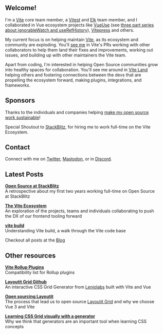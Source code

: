 <BlogCover src="/images/patak-banner.jpg" />

## Welcome!

I'm a [Vite](https://github.com/vitejs/vite) core team member, a [Vitest](https://vitest.dev/) and [Elk](https://elk.zone/) team member, and I collaborated in Vue ecosystem projects like [VueUse](https://github.com/vueuse/vueuse) (see [three part series about ignorableWatch and useRefHistory](https://patak.dev/vue/ignorable-watch.html)), [Vitepress](https://github.com/vuejs/vitepress) and others.

My current focus is on helping maintain [Vite](https://github.com/vitejs/vite), as its ecosystem and community are exploding. You'll [see me](https://github.com/patak-dev) in Vite's PRs working with other collaborators to help them land their fixes and improvements, working out issues, and building up with other maintainers the Vite team.

Apart from coding, I'm interested in helping Open Source communities grow into healthy spaces for collaboration. You'll see me around in [Vite Land](https://chat.vitejs.dev/) helping others and fostering connections between the devs that are propelling the ecosystem forward, making plugins, integrations, and frameworks.

## Sponsors

Thanks to the individuals and companies helping [make my open source work sustainable](https://github.com/sponsors/patak-dev)! 

Special Shoutout to [StackBlitz](https://stackblitz.com), for hiring me to work full-time on the Vite Ecosystem.

<script setup>
import Sponsors from "./sponsors.vue"
</script>

<Sponsors/>

## Contact

Connect with me on [Twitter](https://twitter.com/patak_dev), [Mastodon](https://m.webtoo.ls/@patak), or in [Discord](https://chat.vitejs.dev/).

## Latest Posts

<BlogPost image="/images/open-source-at-stackblitz.png">

**[Open Source at StackBlitz](./blog/open-source-at-stackblitz.md)**
<br>A retrospective about my first two years working full-time on Open Source at StackBlitz

</BlogPost>


<BlogPost image="/images/vite-ecosystem-cover.jpg">

**[The Vite Ecosystem](./vite/ecosystem.md)**
<br>An exploration of the projects, teams and individuals collaborating to push the DX of our frontend tooling forward

</BlogPost>


<BlogPost image="/images/vite-build-cover.jpg">

**[vite build](./vite/build.md)**
<br>Understanding Vite build, a walk through the Vite code base

</BlogPost>

Checkout all posts at the [Blog](./blog.md)

## Other resources

**[Vite Rollup Plugins](https://vite-rollup-plugins.patak.dev)**
<br>Compatibility list for Rollup plugins

**[Layoutit Grid Github](https://github.com/Leniolabs/layoutit-grid)**
<br>An interactive CSS Grid Generator from [Leniolabs](https://leniolabs.com) built with Vite and Vue

**[Open sourcing Layoutit](https://www.leniolabs.com/software/development/2020/09/23/open-source-layoutit.html)**
<br>The process that lead us to open source [Layoutit Grid](https://grid.layoutit.com) and why we choose Vue 3 and Vite

**[Learning CSS Grid visually with a generator](https://css-tricks.com/layoutit-grid-learning-css-grid-visually-with-a-generator/)**
<br>Why we think that generators are an important tool when learning CSS concepts
